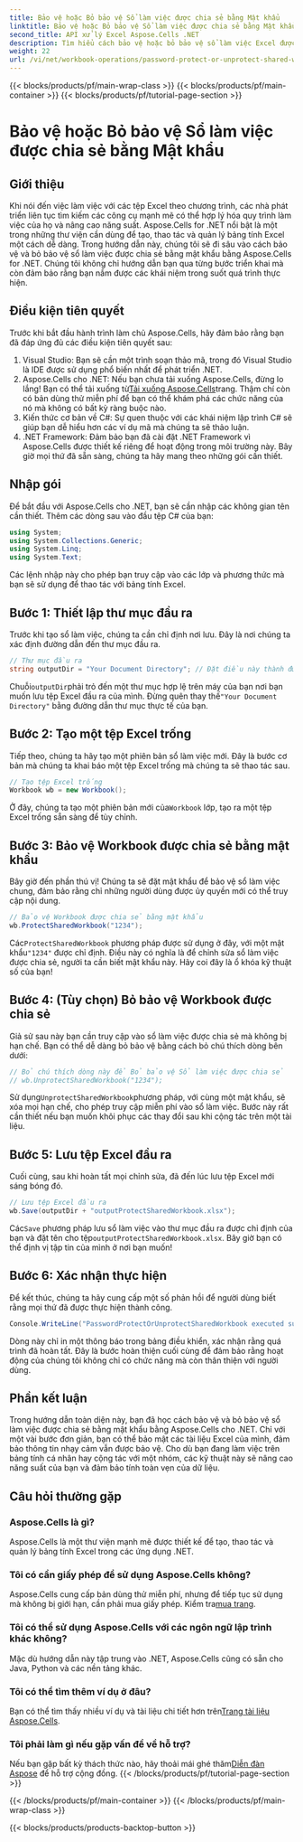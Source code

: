 ```yaml
---
title: Bảo vệ hoặc Bỏ bảo vệ Sổ làm việc được chia sẻ bằng Mật khẩu
linktitle: Bảo vệ hoặc Bỏ bảo vệ Sổ làm việc được chia sẻ bằng Mật khẩu
second_title: API xử lý Excel Aspose.Cells .NET
description: Tìm hiểu cách bảo vệ hoặc bỏ bảo vệ sổ làm việc Excel được chia sẻ bằng mật khẩu bằng Aspose.Cells cho .NET với hướng dẫn từng bước này. Tăng cường bảo mật tài liệu của bạn.
weight: 22
url: /vi/net/workbook-operations/password-protect-or-unprotect-shared-workbook/
---
```


{{< blocks/products/pf/main-wrap-class >}}
{{< blocks/products/pf/main-container >}}
{{< blocks/products/pf/tutorial-page-section >}}

# Bảo vệ hoặc Bỏ bảo vệ Sổ làm việc được chia sẻ bằng Mật khẩu

## Giới thiệu
Khi nói đến việc làm việc với các tệp Excel theo chương trình, các nhà phát triển liên tục tìm kiếm các công cụ mạnh mẽ có thể hợp lý hóa quy trình làm việc của họ và nâng cao năng suất. Aspose.Cells for .NET nổi bật là một trong những thư viện cần dùng để tạo, thao tác và quản lý bảng tính Excel một cách dễ dàng. Trong hướng dẫn này, chúng tôi sẽ đi sâu vào cách bảo vệ và bỏ bảo vệ sổ làm việc được chia sẻ bằng mật khẩu bằng Aspose.Cells for .NET. Chúng tôi không chỉ hướng dẫn bạn qua từng bước triển khai mà còn đảm bảo rằng bạn nắm được các khái niệm trong suốt quá trình thực hiện.
## Điều kiện tiên quyết
Trước khi bắt đầu hành trình làm chủ Aspose.Cells, hãy đảm bảo rằng bạn đã đáp ứng đủ các điều kiện tiên quyết sau:
1. Visual Studio: Bạn sẽ cần một trình soạn thảo mã, trong đó Visual Studio là IDE được sử dụng phổ biến nhất để phát triển .NET.
2.  Aspose.Cells cho .NET: Nếu bạn chưa tải xuống Aspose.Cells, đừng lo lắng! Bạn có thể tải xuống từ[Tải xuống Aspose.Cells](https://releases.aspose.com/cells/net/)trang. Thậm chí còn có bản dùng thử miễn phí để bạn có thể khám phá các chức năng của nó mà không có bất kỳ ràng buộc nào.
3. Kiến thức cơ bản về C#: Sự quen thuộc với các khái niệm lập trình C# sẽ giúp bạn dễ hiểu hơn các ví dụ mã mà chúng ta sẽ thảo luận.
4. .NET Framework: Đảm bảo bạn đã cài đặt .NET Framework vì Aspose.Cells được thiết kế riêng để hoạt động trong môi trường này.
Bây giờ mọi thứ đã sẵn sàng, chúng ta hãy mang theo những gói cần thiết.
## Nhập gói
Để bắt đầu với Aspose.Cells cho .NET, bạn sẽ cần nhập các không gian tên cần thiết. Thêm các dòng sau vào đầu tệp C# của bạn:
```csharp
using System;
using System.Collections.Generic;
using System.Linq;
using System.Text;
```
Các lệnh nhập này cho phép bạn truy cập vào các lớp và phương thức mà bạn sẽ sử dụng để thao tác với bảng tính Excel.
## Bước 1: Thiết lập thư mục đầu ra
Trước khi tạo sổ làm việc, chúng ta cần chỉ định nơi lưu. Đây là nơi chúng ta xác định đường dẫn đến thư mục đầu ra.
```csharp
// Thư mục đầu ra
string outputDir = "Your Document Directory"; // Đặt điều này thành đường dẫn đầu ra mong muốn của bạn
```
 Chuỗi`outputDir`phải trỏ đến một thư mục hợp lệ trên máy của bạn nơi bạn muốn lưu tệp Excel đầu ra của mình. Đừng quên thay thế`"Your Document Directory"` bằng đường dẫn thư mục thực tế của bạn.
## Bước 2: Tạo một tệp Excel trống
Tiếp theo, chúng ta hãy tạo một phiên bản sổ làm việc mới. Đây là bước cơ bản mà chúng ta khai báo một tệp Excel trống mà chúng ta sẽ thao tác sau. 
```csharp
// Tạo tệp Excel trống
Workbook wb = new Workbook();
```
 Ở đây, chúng ta tạo một phiên bản mới của`Workbook` lớp, tạo ra một tệp Excel trống sẵn sàng để tùy chỉnh.
## Bước 3: Bảo vệ Workbook được chia sẻ bằng mật khẩu
Bây giờ đến phần thú vị! Chúng ta sẽ đặt mật khẩu để bảo vệ sổ làm việc chung, đảm bảo rằng chỉ những người dùng được ủy quyền mới có thể truy cập nội dung.
```csharp
// Bảo vệ Workbook được chia sẻ bằng mật khẩu
wb.ProtectSharedWorkbook("1234");
```
 Các`ProtectSharedWorkbook` phương pháp được sử dụng ở đây, với một mật khẩu`"1234"` được chỉ định. Điều này có nghĩa là để chỉnh sửa sổ làm việc được chia sẻ, người ta cần biết mật khẩu này. Hãy coi đây là ổ khóa kỹ thuật số của bạn!
## Bước 4: (Tùy chọn) Bỏ bảo vệ Workbook được chia sẻ
Giả sử sau này bạn cần truy cập vào sổ làm việc được chia sẻ mà không bị hạn chế. Bạn có thể dễ dàng bỏ bảo vệ bằng cách bỏ chú thích dòng bên dưới:
```csharp
// Bỏ chú thích dòng này để Bỏ bảo vệ Sổ làm việc được chia sẻ
// wb.UnprotectSharedWorkbook("1234");
```
 Sử dụng`UnprotectSharedWorkbook`phương pháp, với cùng một mật khẩu, sẽ xóa mọi hạn chế, cho phép truy cập miễn phí vào sổ làm việc. Bước này rất cần thiết nếu bạn muốn khôi phục các thay đổi sau khi cộng tác trên một tài liệu.
## Bước 5: Lưu tệp Excel đầu ra
Cuối cùng, sau khi hoàn tất mọi chỉnh sửa, đã đến lúc lưu tệp Excel mới sáng bóng đó.
```csharp
// Lưu tệp Excel đầu ra
wb.Save(outputDir + "outputProtectSharedWorkbook.xlsx");
```
 Các`Save` phương pháp lưu sổ làm việc vào thư mục đầu ra được chỉ định của bạn và đặt tên cho tệp`outputProtectSharedWorkbook.xlsx`. Bây giờ bạn có thể định vị tập tin của mình ở nơi bạn muốn!
## Bước 6: Xác nhận thực hiện
Để kết thúc, chúng ta hãy cung cấp một số phản hồi để người dùng biết rằng mọi thứ đã được thực hiện thành công.
```csharp
Console.WriteLine("PasswordProtectOrUnprotectSharedWorkbook executed successfully.\r\n");
```
Dòng này chỉ in một thông báo trong bảng điều khiển, xác nhận rằng quá trình đã hoàn tất. Đây là bước hoàn thiện cuối cùng để đảm bảo rằng hoạt động của chúng tôi không chỉ có chức năng mà còn thân thiện với người dùng.
## Phần kết luận
Trong hướng dẫn toàn diện này, bạn đã học cách bảo vệ và bỏ bảo vệ sổ làm việc được chia sẻ bằng mật khẩu bằng Aspose.Cells cho .NET. Chỉ với một vài bước đơn giản, bạn có thể bảo mật các tài liệu Excel của mình, đảm bảo thông tin nhạy cảm vẫn được bảo vệ. Cho dù bạn đang làm việc trên bảng tính cá nhân hay cộng tác với một nhóm, các kỹ thuật này sẽ nâng cao năng suất của bạn và đảm bảo tính toàn vẹn của dữ liệu.
## Câu hỏi thường gặp
### Aspose.Cells là gì?
Aspose.Cells là một thư viện mạnh mẽ được thiết kế để tạo, thao tác và quản lý bảng tính Excel trong các ứng dụng .NET.
### Tôi có cần giấy phép để sử dụng Aspose.Cells không?
 Aspose.Cells cung cấp bản dùng thử miễn phí, nhưng để tiếp tục sử dụng mà không bị giới hạn, cần phải mua giấy phép. Kiểm tra[mua trang](https://purchase.aspose.com/buy).
### Tôi có thể sử dụng Aspose.Cells với các ngôn ngữ lập trình khác không?
Mặc dù hướng dẫn này tập trung vào .NET, Aspose.Cells cũng có sẵn cho Java, Python và các nền tảng khác.
### Tôi có thể tìm thêm ví dụ ở đâu?
 Bạn có thể tìm thấy nhiều ví dụ và tài liệu chi tiết hơn trên[Trang tài liệu Aspose.Cells](https://reference.aspose.com/cells/net/).
### Tôi phải làm gì nếu gặp vấn đề về hỗ trợ?
 Nếu bạn gặp bất kỳ thách thức nào, hãy thoải mái ghé thăm[Diễn đàn Aspose](https://forum.aspose.com/c/cells/9) để hỗ trợ cộng đồng.
{{< /blocks/products/pf/tutorial-page-section >}}

{{< /blocks/products/pf/main-container >}}
{{< /blocks/products/pf/main-wrap-class >}}

{{< blocks/products/products-backtop-button >}}

